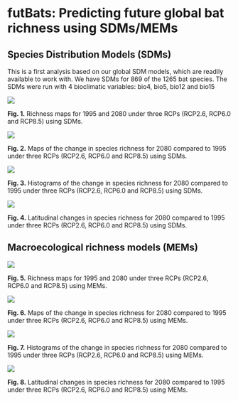 futBats: Predicting future global bat richness using SDMs/MEMs
================

## Species Distribution Models (SDMs)

This is a first analysis based on our global SDM models, which are
readily available to work with. We have SDMs for 869 of the 1265 bat
species. The SDMs were run with 4 bioclimatic variables: bio4, bio5,
bio12 and bio15

![](figures/bat_richness_maps_sdm.png)

**Fig. 1.** Richness maps for 1995 and 2080 under three RCPs (RCP2.6,
RCP6.0 and RCP8.5) using SDMs.

![](figures/delta_sr_bats_sdm.png)

**Fig. 2.** Maps of the change in species richness for 2080 compared to
1995 under three RCPs (RCP2.6, RCP6.0 and RCP8.5) using SDMs.

![](figures/hist_change_sr_bats_sdm.png)

**Fig. 3.** Histograms of the change in species richness for 2080
compared to 1995 under three RCPs (RCP2.6, RCP6.0 and RCP8.5) using
SDMs.

![](figures/lat_change_sr_bats_sdm.png)

**Fig. 4.** Latitudinal changes in species richness for 2080 compared to
1995 under three RCPs (RCP2.6, RCP6.0 and RCP8.5) using SDMs.

## Macroecological richness models (MEMs)

![](figures/bat_richness_maps_mem.png)

**Fig. 5.** Richness maps for 1995 and 2080 under three RCPs (RCP2.6,
RCP6.0 and RCP8.5) using MEMs.

![](figures/delta_sr_bats_mem.png)

**Fig. 6.** Maps of the change in species richness for 2080 compared to
1995 under three RCPs (RCP2.6, RCP6.0 and RCP8.5) using MEMs.

![](figures/hist_change_sr_bats_mem.png)

**Fig. 7.** Histograms of the change in species richness for 2080
compared to 1995 under three RCPs (RCP2.6, RCP6.0 and RCP8.5) using
MEMs.

![](figures/lat_change_sr_bats_mem.png)

**Fig. 8.** Latitudinal changes in species richness for 2080 compared to
1995 under three RCPs (RCP2.6, RCP6.0 and RCP8.5) using MEMs.
